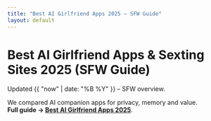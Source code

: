 ```yaml
---
title: "Best AI Girlfriend Apps 2025 – SFW Guide"
layout: default
---
```

# Best AI Girlfriend Apps & Sexting Sites 2025 (SFW Guide)

Updated {{ "now" | date: "%B %Y" }} – SFW overview.

We compared AI companion apps for privacy, memory and value.  
**Full guide → [Best AI Girlfriend Apps 2025](https://www.aisextinghub.com/blog/best-ai-girlfriend-apps-2025)**.
